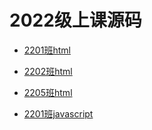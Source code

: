 # 2022级上课源码

- [2201班html](/2201html/)
- [2202班html](/2202html/)
- [2205班html](/2205html/)

- [2201班javascript](/2201javascript/)
